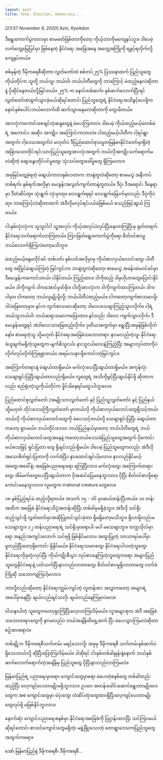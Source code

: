 ```yaml
---
layout: post
title: Vote, Election, Democracy... 
---
```


*[23:57 November 9, 2020] Azin, Kyeikdon*  

ဒီရွေးကောက်ပွဲကာလမှာ စာမဖတ်ဖြစ်တာကိုတော့ ကိုယ့်ဘာကိုမကျေနပ်ဘူး။ ဒါပေမဲ့ လက်တွေ့မြေပြင်မှာ ဖြစ်နေတဲ့ နိုင်ငံရေး အခြေအနေ အတွေ့အကြုံကို ရခွင့်ရလိုက်လို့ ကျေနပ်တယ်။  

စစ်မှန်တဲ့ ဒီမိုကရေစီဆိုတာ၊ လွှတ်တော်ထဲ စစ်တပ်၂၅% ပြဿနာထက် ပြည်သူတွေကိုယ်တိုင်က သူတို့ ဘယ်သူ၊ ဘယ်ဝါ၊ ဘယ်ပါတီတွေကို ဘာကြောင့် မဲထည့်နေလဲဆိုတာနဲ့ ပိုဆိုင်နေတယ်လို့မြင်တယ်။ ၂၅% က နောင်တစ်ဆက်၊ နှစ်ဆက်လောက်ပြီးရင် လွှတ်တော်ထဲထွက်သွားခဲ့မယ်ဆိုရင်တောင်၊ ပြည်သူတွေရဲ့ နိုင်ငံရေးအသိဖွင့်ပေးဖို့က နောင်နှစ်ပေါင်းဘယ်လောက်ထိ ဆက်သွားနေမလဲဆိုတာကို တွေးမိတယ်။  

အားလုံးကကောင်းစေချင်တဲ့ဆန္ဒတွေနဲ့ မဲပေးကြတာပဲ။ ဒါပေမဲ့ ကိုယ်ထည့်မယ့်မဲတစ်မဲရဲ့ အကောင်း၊ အဆိုး၊ အကျိုး၊ အကြောင်းကဘာလဲ။ ငါထည့်မယ့်ပါတီက ငါ့ရပ်ရွာအတွက်၊ ငါ့ဒေသအတွက်ပဲ မဟုတ်ပဲ ဒီပြည်ထောင်စုသမ္မတမြန်မာနိုင်ငံတော်မှာရှိတဲ့ အခြားသောတိုင်းရင်းသားပြည်သူတွေအားလုံးအတွက် ဘယ်လိုအကျိုးသက်ရောက်မလဲဆိုတဲ့ ဆွေးနွေးတိုင်ပင်မှုတွေ၊ သုံးသပ်တွေးခေါ်မှုတွေ ရှိကြမလား။  

အခုမြင်တွေ့ခဲ့ရတဲ့ မဲဆွယ်ကာလနှစ်လတာက ဘာနဲ့တူလဲဆိုတော့ စာမေးပွဲ အနီးကပ်တစ်ရက်၊ နှစ်ရက်အလိုမှာ မေးခွန်းအလွတ်ကျက်တာနဲ့တူတယ်။ ဒီပုံ၊ ဒီအရောင်၊ ဒီနေရာမှာ ဒီတံဆိပ်ထု။ သုံးရွက် လုံးမှာထု။ လေးရွက်ရရင် လေးရွက်မြောက်မှာလည်း ဒီပုံကိုပဲထု။ ဘာ​ကြောင့်လဲဆိုတာထက် အဲဒီလိုမလုပ်ရင်ပယ်မဲဖြစ်မယ် စသည်ဖြင့်ဆွယ် ကြတယ်။  

ငါးနှစ်လုံးလုံးက သူသူငါငါ သူ့အလုပ်၊ ကိုယ့်အလုပ်ပဲလုပ်ပြီးနေလာကြပြီးမှ ရုတ်တရက်နိုင်ငံရေးဘက်ရောက်လာကြတယ်။ ကြားဖြတ်ရွေးကောက်ပွဲကိုရော စိတ်ဝင်စားမှုဘယ်လောက်ရှိကြလဲတော့မသိဘူး။  

မဲထည့်မယ့်နေ့မတိုင်ခင် တစ်ပတ်၊ နှစ်ပတ်အလိုမှာမှ ကိုယ်စားလှယ်လောင်းတွေ၊ ပါတီတွေ အပြိုင်မဲဆွယ်ကြတဲ့ မြင်ကွင်းက ဘာနဲ့တူလဲဆိုတော့၊ စာမေးပွဲ အခန်းထဲမဝင်ခင်မှာ ဒီမေးခွန်းကကောင်းတယ်၊ ပါနိုင်တယ်၊ ကြည့်ထား။ ဒါကိုထည့် ဒါမှဟိုဟာတွေပြောင်းနိုင်မယ်။ ဒါကိုကျက် ဒါကအောင်မှတ်ဖိုး။ ငါတို့အားလုံးက ဒါကိုကျက်ထားကြတယ်၊ ဒါကပါမှာ။ ငါကတော့ ဘယ်လူမျိုးမို့လို့၊ ဘယ်ပါတီပဲထည့်မယ်။ ငါကတော့ကျက်စာသမားမို့၊ ဒါပဲဖြေတော့မှာ။ နင်က တွက်စာသမားဆိုတော့ ဒါလေးသေချာကြည့်သွားလိုက်။ ငါ့ရဲ့ ဘယ်သူဘယ်ဝါ၊ ဘယ်ဆရာသမားကပြောတာ။ နင်လည်း ဒါလေး ကျက်သွားလိုက်၊ ဒီမေးခွန်းတွေ့ရင် အဲဒါလေးသာဖြေထည့်လိုက်။ ဒုတိယအကွက်မှာ ရွေးပြီးအမှန်ခြစ်လိုက်နော်။ စာမရတဲ့သူ သို့မဟုတ် နိုင်ငံရေးအခြေခံသဘောတရား နားမလည်တဲ့သူ၊ နိုင်ငံရေးခံယူချက်မရှိတဲ့သူတွေက မျက်စိသူငယ်၊ နားသူငယ်လေးနဲ့ကြည့်ပြီး အများ​လုပ်တာကိုပဲ လိုက်လုပ်လိုက်ကြရရှာတယ်။ အရမ်းသနားဖို့ကောင်းတဲ့မြင်ကွင်း။  

အကြောက်တရားနဲ့ မဲဆွယ်တာရှိမယ်။ မက်လုံးပေးပြီးဆွယ်တာရှိမယ်။ အကုန်လုံးသေချာရှင်းပြပြီးဆွယ်တာလည်းရှိမယ်။ လူတွေရဲ့ အသိကိုဖွင့်ပြီးဆွယ်နိုင်ဖို့ ဆိုတာကလည်း စည်ရုံးတဲ့သူကိုယ်တိုင်က မှိုင်းမိနေရင်မထူးပါဘူးလေ။  

ပြည်ထောင်စုလွှတ်တော် (အမျိုးသားလွှတ်တော် နှင့် ပြည်သူ့လွှတ်တော်) နှင့် ပြည်နယ် သို့မဟုတ် တိုင်းဒေသကြီးလွှတ်တော် မှာဘယ်လို ကိုယ်စားလှယ်လောင်းတွေရှိသင့်တယ်၊ ဘယ်လို ကိုယ်စားလှယ်လောင်းတွေကို မဲပေးသင့်တယ်လို့ သေချာရှင်းပြပြီး မဲဆွယ်တာကတော့ ရှားမယ်။  ဘယ်တိုင်းဒေသ၊ ဘယ်ပြည်နယ်မှာတော့ ဘယ်ပါတီတွေရဲ့ ဘယ်ကိုယ်စားလှယ်လောင်းတွေအနေနဲ့ ကတော့ဘယ်ဒေသခံပြည်သူတွေအတွက် ပိုကောင်းမယ်စသဖြင့် ရှင်းပြတာ တွေ ရှိချင်လည်းရှိမယ်။ ဒါပေမဲ့ ပြည်သူတွေကလည်း အဲဒီလိုအသေးစိတ်ရှင်းပြတာကို လက်ခံပြီး၊ နားထောင်ချင်ပါ့မလား။ နားလည်နိုင်မယ့် အတွေးအခေါ်နဲ့၊ အခြေခံပညာရေးရော ရကြပြီလား။ မက်လုံး​တွေ၊ အကြောက်တရားတွေ၊ အိမ်မက်တွေပေးပြီးဆွယ်တာက ပိုအဆင်ပြေမနေဘူးလား။ ပိုပြီး စိတ်ဝင်စားဖို့ရောကောင်းမနေဘူးလား။ လူတွေက irrational creature တွေလေ။  

၁၈ နှစ်ပြည့်ရင်မဲ ထည့်လို့ရတယ်။ အသက် ၁၅ - ၁၆ မှာဆယ်တန်းပြီးတယ်။ ၁၀ တန်းအထိက အခြေခံ နိုင်ငံရေးသိပ္ပံအတန်းဆိုပြီး တစ်ခါမှမရှိခဲ့ဘူး။ အဲဒီလို သင်ရိုးထည့်သွင်းဖို့ လွှတ်တော်မှာအဆိုပြုတင်သွင်းခဲ့တာ ရှိမရှိတော့မသိဘူး။ ရှိလာဖို့လည်းမသေချာဘူး။ ၁၂ တန်းပညာရေးရဲ့ သင်ရိုးမှာရောပါ၊ မပါ မသေချာဘူး။ တက္ကသိုလ်မှာရော အနည်းအကျင်းလောက် သင်ရဖို့ ဖြစ်နိုင်မလား။ အထူးပြုတဲ့ ဘာသာရပ်ပေါ်မှာမူတည်ပြီးတော့ရှိကောင်း ရှိနိုင်မယ်။ နိုင်ငံရေးသမားတွေ၊ နိုင်ငံရေးပါးဝတဲ့သူတွေ၊ နိုင်ငံရေးကိုခုတုံးလုပ်ပြီး ကိုယ်ကျိုးစီးပွား လုပ်စားနေကြတဲ့သူတွေကရော အများပြည်သူတွေနိုင်ငံရေးနဲ့ ပတ်သက်ပြီးနားလည်လာတာတွေ၊ စိတ်ဝင်စားမှုရှိလာ​တာတွေ လက်ခံကြိုဆို သဘောကျကြပါ့မလား။  

ဘာလို့လည်းဆိုတော့ နိုင်ငံရေးကျွမ်းကျင်တဲ့ လူတန်းစား အလွှာကတော့ အများရဲ့ အပေါ်မှာနေပြီး ချယ်လည်ချင်သလို၊ ချယ်လည်နေကြမှာပဲလေ။  

ဝါသနာပါတဲ့ သူတွေကတော့ရှာကြံပြီးလေ့လာကြလိမ့်မယ်။ လူအများစုက အဲဒီ အခြေခံသဘောတရားတွေကို နားမလည်ပဲ ဘယ်အချိန်ထိရှေ့ဆက် ပြီး မဲပေးသွားကြမလဲဆိုတာ စဥ်းစားစရာပဲ။  

တစ်ချို့က ဒီမိုကရေစီသက်တမ်း မရင့်သေးလို့၊ အခုမှ ဒီမိုကရေစီ သက်တမ်းနှစ်ဆက်ပဲရှိသေးတယ်လို့ ဆိုပြီးပြောကြလိမ့်မယ်။ ဒါဆိုရင် ငါးနှစ်တစ်ခါနှုန်းနဲ့နောက် ဘယ်နှစ်ဆက်လောက်ရောက်တဲ့အချိန်မှ ပြည်သူတွေ ပိုပြီးနားလည်လာကြမလဲ။  

မြန်မာပြည်ရဲ့ ပညာရေးမှာရော၊ ကျောင်းတွေမှာရော မဲပေးတဲ့စနစ်တွေ တစ်ခါတည်းထည့်ပြီး လေ့ကျင့်ပေးတာမျိုးမရှိဘူးလား။ ဥပမာ၊ အတန်းခေါင်းဆောင်ရွေးတာမျိုးလေတွေက အစ ကျောင်းတွေမှာ မဲပုံးတွေ၊ တံဆိပ်တုံးတွေထားရှိပြီးလေ့ကျင့်ပေးတာမျိုးတွေလုပ်ဖို့ မဖြစ်နိုင်ဘူးလား။  

နောက်ဆုံး ကျောင်းပညာရေးစနစ်မှာ နိုင်ငံရေးအခြေခံကို ပြဌာန်းထားပြီး သင်ကြားမယ် ဆိုရင်တောင်၊ စာသင်ကျောင်းတွေမရှိတဲ့၊ မဖွံ့ဖြိုးသေးတဲ့ တောရွာဒေသကပြည်သူတွေ အတွက်ကရော။  

အော် မြန်မာပြည်နဲ့ ဒီမိုကရေစီ၊ ဒီမိုကရေစီ...  
